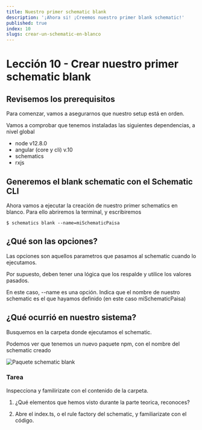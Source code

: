 ```yaml
---
title: Nuestro primer schematic blank
description: '¡Ahora si! ¡Creemos nuestro primer blank schematic!'
published: true
index: 10
slugs: crear-un-schematic-en-blanco
---
```


# Lección 10 - Crear nuestro primer schematic blank


## Revisemos los prerequisitos

Para comenzar, vamos a asegurarnos que nuestro setup está en orden.

Vamos a comprobar que tenemos instaladas las siguientes dependencias, a nivel global

- node v12.8.0
- angular (core y cli) v.10
- schematics
- rxjs

## Generemos el blank schematic con el Schematic CLI

Ahora vamos a ejecutar la creación de nuestro primer schematics en blanco. Para ello abriremos la terminal, y escribiremos

```$ schematics blank --name=miSchematicPaisa```

## ¿Qué son las opciones?

Las opciones son aquellos parametros que pasamos al schematic cuando lo ejecutamos.

Por supuesto, deben tener una lógica que los respalde y utilice los valores pasados.

En este caso, --name es una opción. Indica que el nombre de nuestro schematic es el que hayamos definido (en este caso miSchematicPaisa)

## ¿Qué ocurrió en nuestro sistema?

Busquemos en la carpeta donde ejecutamos el schematic.

Podemos ver que tenemos un nuevo paquete npm, con el nombre del schematic creado

![Paquete schematic blank](https://res.cloudinary.com/anfibiacreativa/image/upload/v1597347769/taller-schematics/contenidopaquete_udaeaw.jpg "paquete schematic blank")

### Tarea

Inspecciona y familirizate con el contenido de la carpeta. 

1. ¿Qué elementos que hemos visto durante la parte teorica, reconoces?

2. Abre el index.ts, o el rule factory del schematic, y familiarizate con el código.
